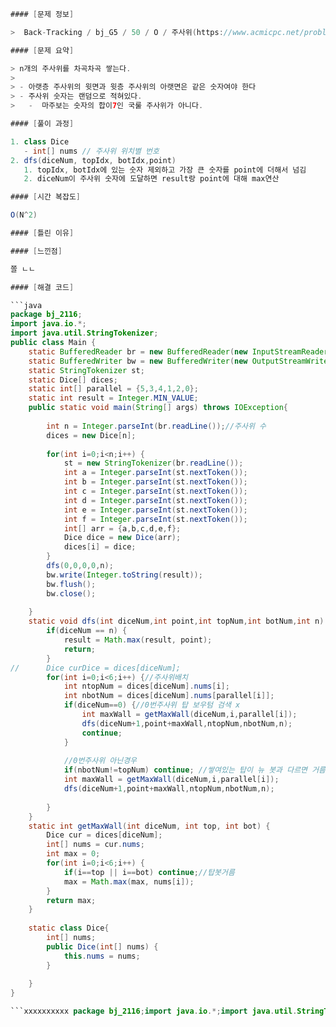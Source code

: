 ```java
#### [문제 정보]

>  Back-Tracking / bj_G5 / 50 / O / 주사위(https://www.acmicpc.net/problem/2116)

#### [문제 요약]

> n개의 주사위를 차곡차곡 쌓는다.
>
> - 아랫층 주사위의 윗면과 윗층 주사위의 아랫면은 같은 숫자여야 한다
> - 주사위 숫자는 랜덤으로 적혀있다.
>   -  마주보는 숫자의 합이7인 국룰 주사위가 아니다.

#### [풀이 과정]

1. class Dice
   - int[] nums // 주사위 위치별 번호
2. dfs(diceNum, topIdx, botIdx,point)
   1. topIdx, botIdx에 있는 숫자 제외하고 가장 큰 숫자를 point에 더해서 넘김
   2. diceNum이 주사위 숫자에 도달하면 result랑 point에 대해 max연산

#### [시간 복잡도]

O(N^2)

#### [틀린 이유]

#### [느낀점]

쫄 ㄴㄴ

#### [해결 코드]

```java
package bj_2116;
import java.io.*;
import java.util.StringTokenizer;
public class Main {
	static BufferedReader br = new BufferedReader(new InputStreamReader(System.in));
	static BufferedWriter bw = new BufferedWriter(new OutputStreamWriter(System.out));
	static StringTokenizer st;
	static Dice[] dices;
	static int[] parallel = {5,3,4,1,2,0};
	static int result = Integer.MIN_VALUE;
	public static void main(String[] args) throws IOException{
		
		int n = Integer.parseInt(br.readLine());//주사위 수
		dices = new Dice[n];
		
		for(int i=0;i<n;i++) {
			st = new StringTokenizer(br.readLine());
			int a = Integer.parseInt(st.nextToken());
			int b = Integer.parseInt(st.nextToken());
			int c = Integer.parseInt(st.nextToken());
			int d = Integer.parseInt(st.nextToken());
			int e = Integer.parseInt(st.nextToken());
			int f = Integer.parseInt(st.nextToken());
			int[] arr = {a,b,c,d,e,f};
			Dice dice = new Dice(arr);
			dices[i] = dice;
		}
		dfs(0,0,0,0,n);
		bw.write(Integer.toString(result));
		bw.flush();
		bw.close();
		
	}
	static void dfs(int diceNum,int point,int topNum,int botNum,int n) {//num번 주사위 배치
		if(diceNum == n) {
			result = Math.max(result, point);
			return;
		}
//		Dice curDice = dices[diceNum];
		for(int i=0;i<6;i++) {//주사위배치
			int ntopNum = dices[diceNum].nums[i];
			int nbotNum = dices[diceNum].nums[parallel[i]];
			if(diceNum==0) {//0번주사위 탑 보우텀 검색 x
				int maxWall = getMaxWall(diceNum,i,parallel[i]);
				dfs(diceNum+1,point+maxWall,ntopNum,nbotNum,n);
				continue;
			}
			
			//0번주사위 아닌경우
			if(nbotNum!=topNum) continue; //쌓여있는 탑이 뉴 봇과 다르면 거름
			int maxWall = getMaxWall(diceNum,i,parallel[i]);
			dfs(diceNum+1,point+maxWall,ntopNum,nbotNum,n);
			
		}
	}
	static int getMaxWall(int diceNum, int top, int bot) {
		Dice cur = dices[diceNum];
		int[] nums = cur.nums;
		int max = 0;
		for(int i=0;i<6;i++) {
			if(i==top || i==bot) continue;//탑봇거름
			max = Math.max(max, nums[i]);
		}
		return max;
	}
	
	static class Dice{
		int[] nums;
		public Dice(int[] nums) {
			this.nums = nums;
		}
		
	}
}

```xxxxxxxxxx package bj_2116;import java.io.*;import java.util.StringTokenizer;public class Main {    static BufferedReader br = new BufferedReader(new InputStreamReader(System.in));    static BufferedWriter bw = new BufferedWriter(new OutputStreamWriter(System.out));    static StringTokenizer st;    static Dice[] dices;    static int[] parallel = {5,3,4,1,2,0};    static int result = Integer.MIN_VALUE;    public static void main(String[] args) throws IOException{                int n = Integer.parseInt(br.readLine());//주사위 수        dices = new Dice[n];                for(int i=0;i<n;i++) {            st = new StringTokenizer(br.readLine());            int a = Integer.parseInt(st.nextToken());            int b = Integer.parseInt(st.nextToken());            int c = Integer.parseInt(st.nextToken());            int d = Integer.parseInt(st.nextToken());            int e = Integer.parseInt(st.nextToken());            int f = Integer.parseInt(st.nextToken());            int[] arr = {a,b,c,d,e,f};            Dice dice = new Dice(arr);            dices[i] = dice;        }        dfs(0,0,0,0,n);        bw.write(Integer.toString(result));        bw.flush();        bw.close();            }    static void dfs(int diceNum,int point,int topNum,int botNum,int n) {//num번 주사위 배치        if(diceNum == n) {            result = Math.max(result, point);            return;        }//      Dice curDice = dices[diceNum];        for(int i=0;i<6;i++) {//주사위배치            int ntopNum = dices[diceNum].nums[i];            int nbotNum = dices[diceNum].nums[parallel[i]];            if(diceNum==0) {//0번주사위 탑 보우텀 검색 x                int maxWall = getMaxWall(diceNum,i,parallel[i]);                dfs(diceNum+1,point+maxWall,ntopNum,nbotNum,n);                continue;            }                        //0번주사위 아닌경우            if(nbotNum!=topNum) continue; //쌓여있는 탑이 뉴 봇과 다르면 거름            int maxWall = getMaxWall(diceNum,i,parallel[i]);            dfs(diceNum+1,point+maxWall,ntopNum,nbotNum,n);                    }    }    static int getMaxWall(int diceNum, int top, int bot) {        Dice cur = dices[diceNum];        int[] nums = cur.nums;        int max = 0;        for(int i=0;i<6;i++) {            if(i==top || i==bot) continue;//탑봇거름            max = Math.max(max, nums[i]);        }        return max;    }        static class Dice{        int[] nums;        public Dice(int[] nums) {            this.nums = nums;        }            }}java
```